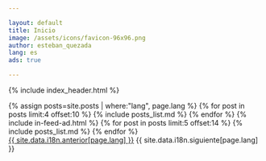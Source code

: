 ```yaml
---

layout: default
title: Inicio
image: /assets/icons/favicon-96x96.png
author: esteban_quezada
lang: es
ads: true

---
```


{% include index_header.html %}
<div>
  {% assign posts=site.posts | where:"lang", page.lang %}
  {% for post in posts limit:4 offset:10 %}
  {% include posts_list.md %}
  {% endfor %}
  {% include in-feed-ad.html %}
  {% for post in posts limit:5 offset:14 %}
  {% include posts_list.md %}
  {% endfor %}
</div>
<div class="pagination">
    <span class="paginate-btn"><a href="/">{{ site.data.i18n.anterior[page.lang] }}</a></span>
    <span class="paginate-btn">{{ site.data.i18n.siguiente[page.lang] }}</span>
</div>
